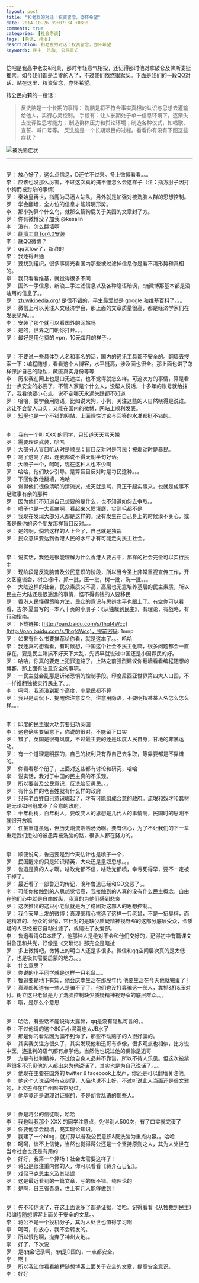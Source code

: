```yaml
---
layout: post
title: "和老友的对话：权资留念，亦怀希望"
date: 2014-10-26 09:07:34 +0800
comments: true
categories: [社会杂谈]
tags: [杂谈, 政治]
description: 和老友的对话：权资留念，亦怀希望
keywords: 民主, 洗脑, 公民意识
---
```


恺吧是我高中老友&同桌，那时年轻意气相投，还记得那时他对拿破仑及俾斯麦挺推崇。如今我们都是当爹的人了，不过我们依然很默契。下面是我们的一段QQ对话，贴在这里，权资留念，亦怀希望。

转公民向莉的一段话：
> 反洗脑是一个长期的事情：
> 洗脑是将不符合事实真相的认识与思想去灌输给他人，实行心灵控制。
> 手段有：让人长期处于单一信息环境下，逐渐失去批评性思考能力；
> 制造群体压力和舆论环境；制造各种仪式，如唱歌、宣誓、喊口号等。 
> 反洗脑是一个长期艰巨的过程。看看你有没有下图这些症状？

![被洗脑症状](http://i.imgur.com/7ga5tSP.jpg?1)

<!--more-->

---

<br/>罗： 放心好了，这么点信息，D还忙不过来。多上微博看看。。。
<br/>李： 应该也没那么厉害，不过这次真的搞不懂怎么会这样子（注：指方肘子因打小狗而被封杀的事情）
<br/>罗： 秦始皇再世，指鹿为马逼人站队，另外就是加强对被洗脑人群的思想控制。
<br/>罗： 学会翻墙，全方位的信息才能辨明形势。
<br/>李： 那小狗算个什么鸟，就那么篇狗屁关于美国的文章封了方。
<br/>罗： 你有微博没？加我 @kesalin
<br/>李： 没有，怎么翻墙啊
<br/>罗： [翻墙工具Tor4.0安装](http://kesalin.github.io/blog/2014/10/20/install-tor/)
<br/>李： 就QQ微博？
<br/>罗： qq太low了，新浪的
<br/>李： 我还得开通
<br/>罗： 要找到组织，很多事情光看国内那些被过滤掉信息你是看不清形势和真相的。
<br/>李： 我只看看维基，就觉得很多不同
<br/>罗： 国外一手信息，新浪二手过滤信息以及各种隐语暗讽，qq微博那基本都是没啥用的信息了。。
<br/>罗： [zh.wikipedia.org/](zh.wikipedia.org/) 是很不错的，平生最爱就是 google 和维基百科了。。。
<br/>罗： 微信上可以关注人文经济学会，那上面的文章质量很高，都是经济学家们在发表见解。。。
<br/>李： 安装了那个就可以看国外的网站吗
<br/>罗： 是的，世界之门朝你打开。。。
<br/>罗： 最好是用付费的 vpn，10元每月的样子。。

<br/>罗： 不要说一些具体到人名和事名的话，国内的通讯工具都不安全的。翻墙去搜索一下：编程随想，看看这个人博客，水平挺高，涉及面也很全。那上面也讲了怎样保护自己的隐私，藏匿真实身份等等
<br/>李： 历来我在网上也是口无遮拦，也不觉得就怎么样。可这次方的事情，算是看出一点安全的必要了，不管人家是个什么人，没帮人说话，十多年的账号就给抹了，我看他要小心点，说不定哪天永远失踪都不知道
<br/>罗： 哈哈，要学会用隐语，比如说大狗，小狗，关注这些的人自然晓得是说谁。这让不会留人口实，又能在国内的微博，网站上顺利发表。
<br/>罗： [知乎](http://www.zhihu.com/)也是一个不错的网站，上面理性讨论与回答的水准都挺不错的。

<br/>李： 我有一个叫 XXX 的同学，只知道天天骂天朝
<br/>罗： 需要理论武装，哈哈
<br/>罗： 大部分人盲目听从时是顺民；盲目反对时是刁民；被煽动时是暴民。
<br/>李： 骂了这骂了那，连我都说不得天朝半句好话。
<br/>李： 大喷子一个，呵呵，现在这种人也不少啊
<br/>罗： 哈哈，他们缺少引导。是算盲目反对时是刁民这种。。。
<br/>罗： 下回你教他翻墙，哈哈
<br/>李： 觉得他们很像清明的清流派，成天就是骂，真正干起实事来，也就是成事不足败事有余的那种
<br/>罗： 因为他们不知道自己想要的是什么，也不知道如何去争取。。
<br/>李： 喷子也是一大毒瘤啊，看起来义愤填膺，实则毛都不是
<br/>罗： 我现在发现大部分人都是这样的。没有发生在自己身上的时候漠不关心，或者是像你的这个朋友那样盲目反对。。。
<br/>罗： 是的啊，倘若这样的人上台了，自己就是独裁
<br/>罗： 民众意识要达到香港人民的水平才有可能走向民主社会。

<br/>李： 说实话，我还是很能理解为什么香港人要占中，那样的社会完全可以实行民主
<br/>罗： 现阶段是反洗脑普及公民意识的阶段，所以当今圣上非常重视宣传工作，开文艺座谈会，树立标杆，抓一批，压一批，树一批，洗一批。。。
<br/>李： 大陆这样的社会，民众素质又不高，高层也无意培养基层的民主素质，所以民主在大陆还是很遥远的事情，怪不得有钱的人要移民
<br/>罗： 香港人民懂得策略方法，民众的意识与思辨水平也跟上了。有空你可以看看，吉尔·夏普写的一本八十页的小册子：《从独裁到民主》，有理论，有战略，有行动指南。
<br/>罗： 下载链接: [http://pan.baidu.com/s/1hqf4Wcc](http://pan.baidu.com/s/1hqf4Wcc)，提前密码: 1mnp
<br/>罗： 如果有什么书要推荐给你看，就是这本了。。。哈哈
<br/>李： 我还真的想看看，有时候想，中国这个社会不民主化嘛，很多问题都会一直存在，要是民主嘛搞不好天下大乱，先贤早就说过中国还是小国寡民的好。
<br/>罗： 哈哈，你真的要走上犯罪道路了。上路之前强烈建议你翻墙看看编程随想的博客，那上面有注意安全的事项。
<br/>罗： 一民主就会乱那是诉诸恐惧的控制手段。印度尼西亚世界第四大人口国，不一样推翻独裁实行民主了。。。
<br/>李： 呵呵，我还没到那个高度，小屁民都不算
<br/>罗： 我只是调侃下，提醒你注意安全，注意用隐语，不要明指某某人名怎么怎么样。。。

<br/>李： 印度的民主很大功劳要归功英国
<br/>李： 这也确实要留意下，你说的很对，不能留下口实
<br/>罗： 错了，英国是很有风度，不过最主要的还是印度人民自身，甘地的非暴运动。
<br/>罗： 有一个道理是明摆的，自己的权利只有靠自己去争取，等靠要都是不靠谱的。
<br/>罗： 你看看那个册子，上面对这些都有讨论和研究，哈哈
<br/>李： 说实话，我对于中国的民主真的不乐观。
<br/>罗： 所以要普及公民意识，反洗脑反愚民。。。
<br/>罗： 有什么样的老百姓就有什么样的政府
<br/>罗： 只有老百姓自己意识崛起了，才有可能组成合意的政府。流氓和奴才和蠢材是无论如何组成不了合意的政府。
<br/>李： 十年树树，百年树人，要改变人的思想是几代人的事情啊，民国时的思潮不就很开放嘛
<br/>罗： 任虽重道虽远，但历史潮流浩浩汤汤啊。要有信心，为了不让我们的下一辈重走我们走过的被愚弄被洗脑的路，很多人都在努力的。

<br/>李： 顺便说句，鲁迅要是到今天估计也是喷子一个，
<br/>罗： 民国醒来的只是知识精英，大众还是皇奴思想。。。
<br/>罗： 鲁迅是真的人才啊。啥政党都不信，啥政党都喷，幸亏死得早，要不一定被干掉了。
<br/>罗： 最近看了一部鲁迅的传记，晚年鲁迅已经和GD交恶了。。
<br/>李： 可能你接触到的人思想觉悟高，我接触到的人真的没有什么民主概念，自由在他们心中就是自由放纵，我真的为他们感到悲哀
<br/>罗： 这次推出的这只小老鼠就是为了稳固对这部人的思想控制。。
<br/>罗： 我今天早上发的微博：真理部精心挑选了这样一只老鼠，不是一招臭棋，而是精准的、分众的营销，它针对的是缺少质疑精神视野窄的这部分底层受众，会质疑的人已经被它自动过滤了，或请进了友爱部。
<br/>李： 鲁迅看清GD本质了，他那种人是绝对不会和他们交好的，记得初中有篇课文讲鲁迅和共党，好像是《交琐忆》那完全是瞎扯
<br/>罗： 多上微博吧，微博上的明白人还是多很多。微信和qq空间层次真的是太低了，也是极其需要启蒙的地方。。。
<br/>李： 什么意思？
<br/>罗： 你说的小平同学就是这样一只老鼠。。。
<br/>李： 鲁迅要是地下有知，他会庆幸生活在那股年代 他要生活在今天他就完蛋了！
<br/>罗： 真理部知道有一些人是骗不了了，他们也没打算骗这一部人，靠抓&打&压对付。树立这只老鼠是为了洗脑控制缺少质疑精神视野窄的底层群众。。。
<br/>李： 哦，是那么个意思

<br/>罗： 哈哈，有些话不能说得太露骨，qq是没有隐私可言的。。
<br/>李： 不过他请的这个80后小混混也太JB水了
<br/>罗： 那是你的看法因为骗不到你了，那些不动脑子的人很好骗的。
<br/>李： 其实我关注方很久了，其实发现他和迅哥有点像，很多观点也相似，比方说中医，连批判的语气都有点学他，当然他也说过他的偶像是迅哥
<br/>罗： 方是有批判精神，不过他自身人品并不靠谱，所以不待人乐见。但这次被禁声很多不乐见他的人都出来为他说话了，其实也是为自己说话了。。。
<br/>罗： 他现在主要在国外的 twitter & facebook上发声，你还是可以翻墙关注他。
<br/>李： 他这个人说话时有点刻薄，人品也说不上好，不过听说此人当面还是很文雅的，上次差点在广州图书馆见过。
<br/>罗： 他毕竟还是讲理讲证据的，不是胡言乱语的那些人。

<br/>罗： 你是蒋公的信徒啊，哈哈
<br/>李： 我也叫我那个 XXX 的同学注意点，免得别人500次，有了口实就完蛋了
<br/>罗： 你要他学会翻墙，充实理论知识。
<br/>罗： 我建了一个blog，就打算以普及公民意识&反洗脑为重点内容。。哈哈
<br/>李： 呵呵，谈不上信徒，当然也觉得蒋公还是一个坚持原则之人，其为人处世在当今社会也还是有用的
<br/>李： 好好，我第一个捧场！社会太需要这样了！
<br/>罗： 蒋公是很注重内修的人，你可以看看《蒋介石日记》。
<br/>罗： [戏侃马克思主义及其错误](http://kesalin.github.io/blog/2014/10/21/play_with_marxism/)
<br/>罗： 这是最近看到的一篇文章，写的很不错。纯理论的
<br/>李： 是啊，日三省吾身，世上有几人能够做到！ 

<br/>罗： 先不和你说了，在这上面说多了都是证据，哈哈。记得看看《从独裁到民主》和编程随想博客上面关于安全的文章。。
<br/>李： 蒋公不是一个投机分子，其为人处世也值得学习啊
<br/>李： 呵呵，你放心，我不会转发的。
<br/>罗： 所以恨他啊，抛弃了神州大地。。
<br/>李： 好了，下次说
<br/>罗： 是qq会记录啊，qq是D国的，一点都安全。
<br/>李： 啊！
<br/>罗： 所以我让你看看编程随想博客上面关于安全的文章，提高安全意识。
<br/>李： 好好
